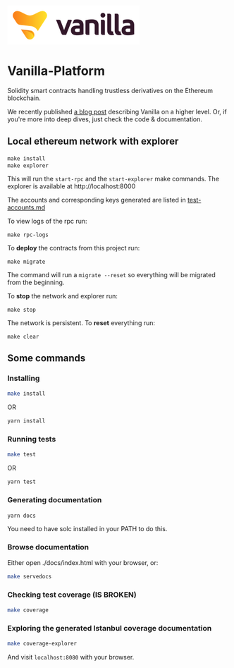 ![Vanilla Logo](vanilla.png)
# Vanilla-Platform

Solidity smart contracts handling trustless derivatives on the Ethereum blockchain.

We recently published [a blog post](https://medium.com/equilibrium-labs/introducing-vanilla-6f86a8de9a25) describing Vanilla on a higher level. Or, if you're more into deep dives, just check the code & documentation.

## Local ethereum network with explorer

    make install
    make explorer

This will run the `start-rpc` and the `start-explorer` make commands. The explorer is available at http://localhost:8000

The accounts and corresponding keys generated are listed in [test-accounts.md](test-accounts.md)

To view logs of the rpc run:

    make rpc-logs

To **deploy** the contracts from this project run:

    make migrate

The command will run a `migrate --reset` so everything will be migrated from the beginning.

To **stop** the network and explorer run:

    make stop

The network is persistent. To **reset** everything run:

    make clear

## Some commands

### Installing

```bash
make install
```

OR

```bash
yarn install
```

### Running tests

```bash
make test
```

OR

```bash
yarn test
```

### Generating documentation

```bash
yarn docs
```

You need to have solc installed in your PATH to do this.

### Browse documentation

Either open ./docs/index.html with your browser, or:

```bash
make servedocs
```

### Checking test coverage (IS BROKEN)

```bash
make coverage
```

### Exploring the generated Istanbul coverage documentation

```bash
make coverage-explorer
```

And visit `localhost:8080` with your browser.
